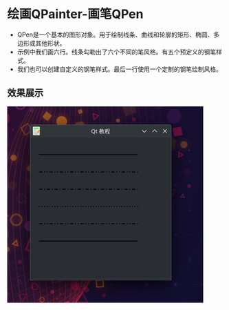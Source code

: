 # 绘画QPainter-画笔QPen
- QPen是一个基本的图形对象。用于绘制线条、曲线和轮廓的矩形、椭圆、多边形或其他形状。
- 示例中我们画六行。线条勾勒出了六个不同的笔风格。有五个预定义的钢笔样式。
- 我们也可以创建自定义的钢笔样式。最后一行使用一个定制的钢笔绘制风格。


## 效果展示
![](./images/2023-08-05_18-10.png)

